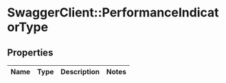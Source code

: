 # SwaggerClient::PerformanceIndicatorType

## Properties
Name | Type | Description | Notes
------------ | ------------- | ------------- | -------------


